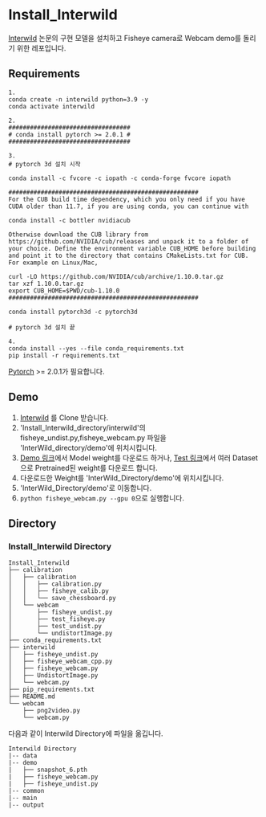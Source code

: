 # Install_Interwild

[Interwild](https://github.com/facebookresearch/InterWild) 논문의 구현 모델을 설치하고 Fisheye camera로 Webcam demo를 돌리기 위한 레포입니다.

## Requirements
```
1.
conda create -n interwild python=3.9 -y
conda activate interwild

2.
##################################
# conda install pytorch >= 2.0.1 #
##################################

3.
# pytorch 3d 설치 시작

conda install -c fvcore -c iopath -c conda-forge fvcore iopath

#####################################################
For the CUB build time dependency, which you only need if you have CUDA older than 11.7, if you are using conda, you can continue with

conda install -c bottler nvidiacub

Otherwise download the CUB library from https://github.com/NVIDIA/cub/releases and unpack it to a folder of your choice. Define the environment variable CUB_HOME before building and point it to the directory that contains CMakeLists.txt for CUB. For example on Linux/Mac,

curl -LO https://github.com/NVIDIA/cub/archive/1.10.0.tar.gz
tar xzf 1.10.0.tar.gz
export CUB_HOME=$PWD/cub-1.10.0
#####################################################

conda install pytorch3d -c pytorch3d

# pytorch 3d 설치 끝

4.
conda install --yes --file conda_requirements.txt
pip install -r requirements.txt
```
[Pytorch](https://pytorch.org/get-started/previous-versions/) >= 2.0.1가 필요합니다.  

## Demo
1. [Interwild](https://github.com/facebookresearch/InterWild) 를 Clone 받습니다.
2. 'Install_Interwild_directory/interwild'의 fisheye_undist.py,fisheye_webcam.py 파일을 'InterWild_directory/demo'에 위치시킵니다.
3. [Demo 링크](https://github.com/facebookresearch/InterWild?tab=readme-ov-file#demo)에서 Model weight를 다운로드 하거나, [Test 링크](https://github.com/facebookresearch/InterWild?tab=readme-ov-file#test)에서 여러 Dataset으로 Pretrained된 weight를 다운로드 합니다.
4. 다운로드한 Weight를 'InterWild_Directory/demo'에 위치시킵니다.
5. 'InterWild_Directory/demo'로 이동합니다.
6. ```python fisheye_webcam.py --gpu 0```으로 실행합니다.

## Directory
### Install_Interwild Directory
```
Install_Interwild
├── calibration
│   ├── calibration
│   │   ├── calibration.py
│   │   ├── fisheye_calib.py
│   │   └── save_chessboard.py
│   └── webcam
│       ├── fisheye_undist.py
│       ├── test_fisheye.py
│       ├── test_undist.py
│       └── undistortImage.py
├── conda_requirements.txt
├── interwild
│   ├── fisheye_undist.py
│   ├── fisheye_webcam_cpp.py
│   ├── fisheye_webcam.py
│   ├── UndistortImage.py
│   └── webcam.py
├── pip_requirements.txt
├── README.md
└── webcam
    ├── png2video.py
    └── webcam.py
```

다음과 같이 Interwild Directory에 파일을 옮깁니다.
```
Interwild Directory
|-- data
|-- demo
|   ├── snapshot_6.pth
|   ├── fisheye_webcam.py
|   ├── fisheye_undist.py
|-- common
|-- main
|-- output
```